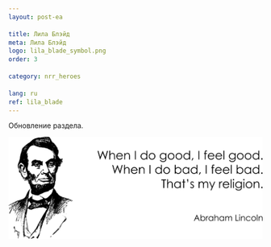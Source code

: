 ```yaml
---
layout: post-ea

title: Лила Блэйд
meta: Лила Блэйд
logo: lila_blade_symbol.png
order: 3

category: nrr_heroes

lang: ru
ref: lila_blade
---
```


Обновление раздела.

<a data-fancybox="gallery" href="/img/programming/Lincoln.png"><img src="/img/programming/Lincoln.png" alt=""></a>
